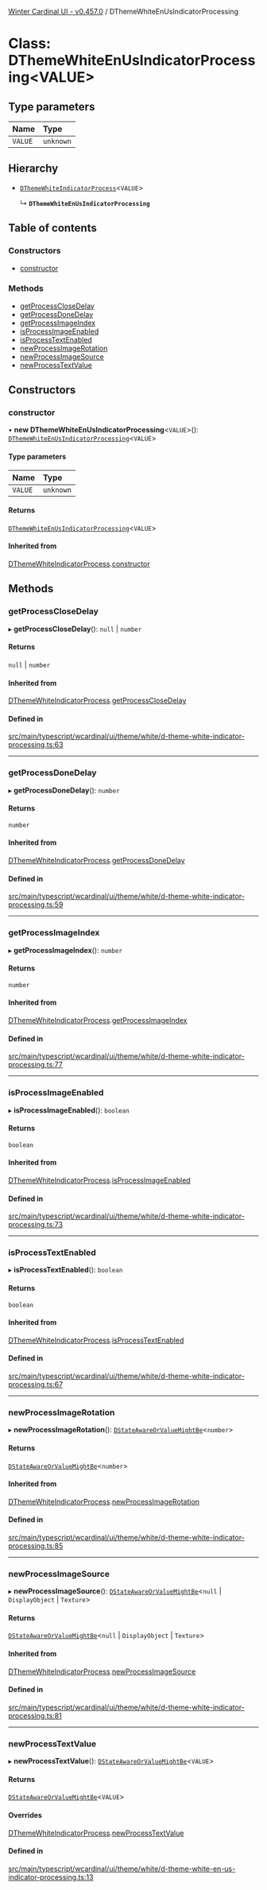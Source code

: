 [Winter Cardinal UI - v0.457.0](../index.md) / DThemeWhiteEnUsIndicatorProcessing

# Class: DThemeWhiteEnUsIndicatorProcessing\<VALUE\>

## Type parameters

| Name | Type |
| :------ | :------ |
| `VALUE` | `unknown` |

## Hierarchy

- [`DThemeWhiteIndicatorProcess`](DThemeWhiteIndicatorProcess.md)\<`VALUE`\>

  ↳ **`DThemeWhiteEnUsIndicatorProcessing`**

## Table of contents

### Constructors

- [constructor](DThemeWhiteEnUsIndicatorProcessing.md#constructor)

### Methods

- [getProcessCloseDelay](DThemeWhiteEnUsIndicatorProcessing.md#getprocessclosedelay)
- [getProcessDoneDelay](DThemeWhiteEnUsIndicatorProcessing.md#getprocessdonedelay)
- [getProcessImageIndex](DThemeWhiteEnUsIndicatorProcessing.md#getprocessimageindex)
- [isProcessImageEnabled](DThemeWhiteEnUsIndicatorProcessing.md#isprocessimageenabled)
- [isProcessTextEnabled](DThemeWhiteEnUsIndicatorProcessing.md#isprocesstextenabled)
- [newProcessImageRotation](DThemeWhiteEnUsIndicatorProcessing.md#newprocessimagerotation)
- [newProcessImageSource](DThemeWhiteEnUsIndicatorProcessing.md#newprocessimagesource)
- [newProcessTextValue](DThemeWhiteEnUsIndicatorProcessing.md#newprocesstextvalue)

## Constructors

### constructor

• **new DThemeWhiteEnUsIndicatorProcessing**\<`VALUE`\>(): [`DThemeWhiteEnUsIndicatorProcessing`](DThemeWhiteEnUsIndicatorProcessing.md)\<`VALUE`\>

#### Type parameters

| Name | Type |
| :------ | :------ |
| `VALUE` | `unknown` |

#### Returns

[`DThemeWhiteEnUsIndicatorProcessing`](DThemeWhiteEnUsIndicatorProcessing.md)\<`VALUE`\>

#### Inherited from

[DThemeWhiteIndicatorProcess](DThemeWhiteIndicatorProcess.md).[constructor](DThemeWhiteIndicatorProcess.md#constructor)

## Methods

### getProcessCloseDelay

▸ **getProcessCloseDelay**(): ``null`` \| `number`

#### Returns

``null`` \| `number`

#### Inherited from

[DThemeWhiteIndicatorProcess](DThemeWhiteIndicatorProcess.md).[getProcessCloseDelay](DThemeWhiteIndicatorProcess.md#getprocessclosedelay)

#### Defined in

[src/main/typescript/wcardinal/ui/theme/white/d-theme-white-indicator-processing.ts:63](https://github.com/winter-cardinal/winter-cardinal-ui/blob/v0.457.0/src/main/typescript/wcardinal/ui/theme/white/d-theme-white-indicator-processing.ts#L63)

___

### getProcessDoneDelay

▸ **getProcessDoneDelay**(): `number`

#### Returns

`number`

#### Inherited from

[DThemeWhiteIndicatorProcess](DThemeWhiteIndicatorProcess.md).[getProcessDoneDelay](DThemeWhiteIndicatorProcess.md#getprocessdonedelay)

#### Defined in

[src/main/typescript/wcardinal/ui/theme/white/d-theme-white-indicator-processing.ts:59](https://github.com/winter-cardinal/winter-cardinal-ui/blob/v0.457.0/src/main/typescript/wcardinal/ui/theme/white/d-theme-white-indicator-processing.ts#L59)

___

### getProcessImageIndex

▸ **getProcessImageIndex**(): `number`

#### Returns

`number`

#### Inherited from

[DThemeWhiteIndicatorProcess](DThemeWhiteIndicatorProcess.md).[getProcessImageIndex](DThemeWhiteIndicatorProcess.md#getprocessimageindex)

#### Defined in

[src/main/typescript/wcardinal/ui/theme/white/d-theme-white-indicator-processing.ts:77](https://github.com/winter-cardinal/winter-cardinal-ui/blob/v0.457.0/src/main/typescript/wcardinal/ui/theme/white/d-theme-white-indicator-processing.ts#L77)

___

### isProcessImageEnabled

▸ **isProcessImageEnabled**(): `boolean`

#### Returns

`boolean`

#### Inherited from

[DThemeWhiteIndicatorProcess](DThemeWhiteIndicatorProcess.md).[isProcessImageEnabled](DThemeWhiteIndicatorProcess.md#isprocessimageenabled)

#### Defined in

[src/main/typescript/wcardinal/ui/theme/white/d-theme-white-indicator-processing.ts:73](https://github.com/winter-cardinal/winter-cardinal-ui/blob/v0.457.0/src/main/typescript/wcardinal/ui/theme/white/d-theme-white-indicator-processing.ts#L73)

___

### isProcessTextEnabled

▸ **isProcessTextEnabled**(): `boolean`

#### Returns

`boolean`

#### Inherited from

[DThemeWhiteIndicatorProcess](DThemeWhiteIndicatorProcess.md).[isProcessTextEnabled](DThemeWhiteIndicatorProcess.md#isprocesstextenabled)

#### Defined in

[src/main/typescript/wcardinal/ui/theme/white/d-theme-white-indicator-processing.ts:67](https://github.com/winter-cardinal/winter-cardinal-ui/blob/v0.457.0/src/main/typescript/wcardinal/ui/theme/white/d-theme-white-indicator-processing.ts#L67)

___

### newProcessImageRotation

▸ **newProcessImageRotation**(): [`DStateAwareOrValueMightBe`](../index.md#dstateawareorvaluemightbe)\<`number`\>

#### Returns

[`DStateAwareOrValueMightBe`](../index.md#dstateawareorvaluemightbe)\<`number`\>

#### Inherited from

[DThemeWhiteIndicatorProcess](DThemeWhiteIndicatorProcess.md).[newProcessImageRotation](DThemeWhiteIndicatorProcess.md#newprocessimagerotation)

#### Defined in

[src/main/typescript/wcardinal/ui/theme/white/d-theme-white-indicator-processing.ts:85](https://github.com/winter-cardinal/winter-cardinal-ui/blob/v0.457.0/src/main/typescript/wcardinal/ui/theme/white/d-theme-white-indicator-processing.ts#L85)

___

### newProcessImageSource

▸ **newProcessImageSource**(): [`DStateAwareOrValueMightBe`](../index.md#dstateawareorvaluemightbe)\<``null`` \| `DisplayObject` \| `Texture`\>

#### Returns

[`DStateAwareOrValueMightBe`](../index.md#dstateawareorvaluemightbe)\<``null`` \| `DisplayObject` \| `Texture`\>

#### Inherited from

[DThemeWhiteIndicatorProcess](DThemeWhiteIndicatorProcess.md).[newProcessImageSource](DThemeWhiteIndicatorProcess.md#newprocessimagesource)

#### Defined in

[src/main/typescript/wcardinal/ui/theme/white/d-theme-white-indicator-processing.ts:81](https://github.com/winter-cardinal/winter-cardinal-ui/blob/v0.457.0/src/main/typescript/wcardinal/ui/theme/white/d-theme-white-indicator-processing.ts#L81)

___

### newProcessTextValue

▸ **newProcessTextValue**(): [`DStateAwareOrValueMightBe`](../index.md#dstateawareorvaluemightbe)\<`VALUE`\>

#### Returns

[`DStateAwareOrValueMightBe`](../index.md#dstateawareorvaluemightbe)\<`VALUE`\>

#### Overrides

[DThemeWhiteIndicatorProcess](DThemeWhiteIndicatorProcess.md).[newProcessTextValue](DThemeWhiteIndicatorProcess.md#newprocesstextvalue)

#### Defined in

[src/main/typescript/wcardinal/ui/theme/white/d-theme-white-en-us-indicator-processing.ts:13](https://github.com/winter-cardinal/winter-cardinal-ui/blob/v0.457.0/src/main/typescript/wcardinal/ui/theme/white/d-theme-white-en-us-indicator-processing.ts#L13)
